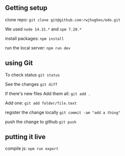 ## Getting setup

clone repo: `git clone git@github.com:rwjhughes/edo.git`

We used `node 14.15.*` and `npm 7.20.*`

install packages: `npm install`

run the local server: `npm run dev`

## using Git 

To check status
`git status`

See the changes
`git diff`

If there's new files
Add them all: `git add .`

Add one: `git add folder/file.text`

register the change locally
`git commit -am "add a thing"`

push the change to github
`git push`

## putting it live

compile js: `npm run export`
